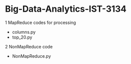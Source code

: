 # Big-Data-Analytics-IST-3134
1 MapReduce codes for processing
  - columns.py
  - top_20.py

2 NonMapReduce code
  - NonMapReduce.py
